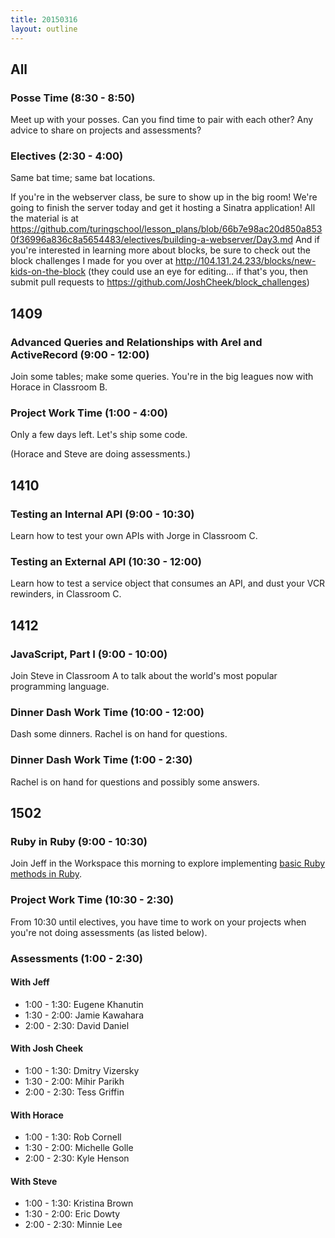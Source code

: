```yaml
---
title: 20150316
layout: outline
---
```


## All

### Posse Time (8:30 - 8:50)

Meet up with your posses. Can you find time to pair with each other? Any advice to share on projects and assessments?

### Electives (2:30 - 4:00)

Same bat time; same bat locations.

If you're in the webserver class, be sure to show up in the big room!
We're going to finish the server today and get it hosting a Sinatra application!
All the material is at https://github.com/turingschool/lesson_plans/blob/66b7e98ac20d850a8530f36996a836c8a5654483/electives/building-a-webserver/Day3.md
And if you're interested in learning more about blocks, be sure to check out the block challenges I made for you over at
http://104.131.24.233/blocks/new-kids-on-the-block (they could use an eye for editing... if that's you, then submit pull requests to https://github.com/JoshCheek/block_challenges)

## 1409

### Advanced Queries and Relationships with Arel and ActiveRecord (9:00 - 12:00)

Join some tables; make some queries. You're in the big leagues now with Horace in Classroom B.

### Project Work Time (1:00 - 4:00)

Only a few days left. Let's ship some code.

(Horace and Steve are doing assessments.)

## 1410

### Testing an Internal API (9:00 - 10:30)

Learn how to test your own APIs with Jorge in Classroom C.

### Testing an External API (10:30 - 12:00)

Learn how to test a service object that consumes an API, and dust your VCR rewinders, in Classroom C.

## 1412

### JavaScript, Part I (9:00 - 10:00)

Join Steve in Classroom A to talk about the world's most popular programming language.

### Dinner Dash Work Time (10:00 - 12:00)

Dash some dinners. Rachel is on hand for questions.

### Dinner Dash Work Time (1:00 - 2:30)

Rachel is on hand for questions and possibly some answers.

## 1502

### Ruby in Ruby (9:00 - 10:30)

Join Jeff in the Workspace this morning to explore implementing [basic Ruby
methods in Ruby](https://github.com/turingschool/challenges/blob/master/ruby_in_ruby.markdown).

### Project Work Time (10:30 - 2:30)

From 10:30 until electives, you have time to work on your projects when you're
not doing assessments (as listed below).

### Assessments (1:00 - 2:30)

#### With Jeff

* 1:00 - 1:30: Eugene Khanutin
* 1:30 - 2:00: Jamie Kawahara
* 2:00 - 2:30: David Daniel

#### With Josh Cheek

* 1:00 - 1:30: Dmitry Vizersky
* 1:30 - 2:00: Mihir Parikh
* 2:00 - 2:30: Tess Griffin

#### With Horace

* 1:00 - 1:30: Rob Cornell
* 1:30 - 2:00: Michelle Golle
* 2:00 - 2:30: Kyle Henson

#### With Steve

* 1:00 - 1:30: Kristina Brown
* 1:30 - 2:00: Eric Dowty
* 2:00 - 2:30: Minnie Lee
